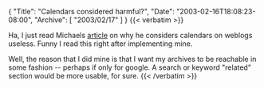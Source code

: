 {
  "Title": "Calendars considered harmful?",
  "Date": "2003-02-16T18:08:23-08:00",
  "Archive": [
    "2003/02/17"
  ]
}
{{< verbatim >}}
<P>Ha, I just read Michaels <a href="http://michaelw.net/Articles/Idontgettheweblogcalendar.html">article</a> on why he considers calendars on weblogs useless.  Funny I read this right after implementing mine.
<P>Well, the reason that I did mine is that I want my archives to be reachable in some fashion -- perhaps if only for google.  A search or keyword "related" section would be more usable, for sure.
{{< /verbatim >}}
